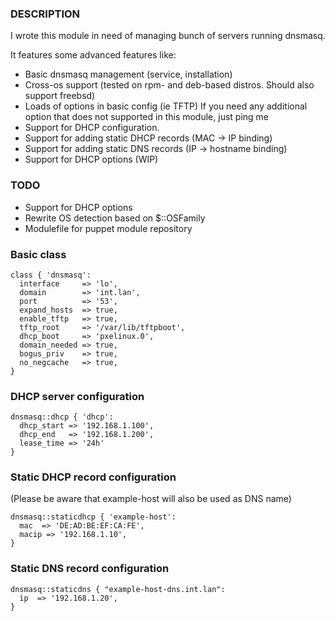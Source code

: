 ### DESCRIPTION

I wrote this module in need of managing bunch of servers running dnsmasq. 

It features some advanced features like:

* Basic dnsmasq management (service, installation)
* Cross-os support (tested on rpm- and deb-based distros. Should also support freebsd)
* Loads of options in basic config (ie TFTP) If you need any additional option that does not supported in this module, just ping me
* Support for DHCP configuration.
* Support for adding static DHCP records (MAC -> IP binding)
* Support for adding static DNS records (IP -> hostname binding)
* Support for DHCP options (WIP)


### TODO

* Support for DHCP options
* Rewrite OS detection based on $::OSFamily
* Modulefile for puppet module repository

### Basic class

```puppet
class { 'dnsmasq':
  interface     => 'lo',
  domain        => 'int.lan',
  port          => '53',
  expand_hosts  => true,
  enable_tftp   => true,
  tftp_root     => '/var/lib/tftpboot',
  dhcp_boot     => 'pxelinux.0',
  domain_needed => true,
  bogus_priv    => true,
  no_negcache   => true,
}
```

### DHCP server configuration

```puppet
dnsmasq::dhcp { 'dhcp': 
  dhcp_start => '192.168.1.100',
  dhcp_end   => '192.168.1.200',
  lease_time => '24h'
}
```

### Static DHCP record configuration
(Please be aware that example-host will also be used as DNS name)

```puppet
dnsmasq::staticdhcp { 'example-host':
  mac  => 'DE:AD:BE:EF:CA:FE',
  macip => '192.168.1.10',
}
```
### Static DNS record configuration

```puppet
dnsmasq::staticdns { "example-host-dns.int.lan":
  ip  => '192.168.1.20',
}
```
